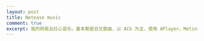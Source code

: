 ```yaml
---
layout: post
title: Netease music
comment: true
excerpt: 我的网易云红心音乐。基本都是日文歌曲，以 ACG 为主，使用 APlayer，Meting，MetingJS 搭建。
---
```


<link rel="stylesheet" href="//cdn.jsdelivr.net/npm/aplayer@1.10.1/dist/APlayer.min.css">

<div class="aplayer"
     data-id="82619039"
     data-server="netease"
     data-type="playlist"
     data-listmaxheight="650px"
     data-theme="orange">
</div>

<script>var meting_api = '//api.mizore.cn/Meting/api.php?server=:server&type=:type&id=:id'</script>
<script src="//cdn.jsdelivr.net/npm/aplayer@1.10.1/dist/APlayer.min.js"></script>
<script src="//cdn.jsdelivr.net/npm/meting@1.2.0/dist/Meting.min.js"></script>

